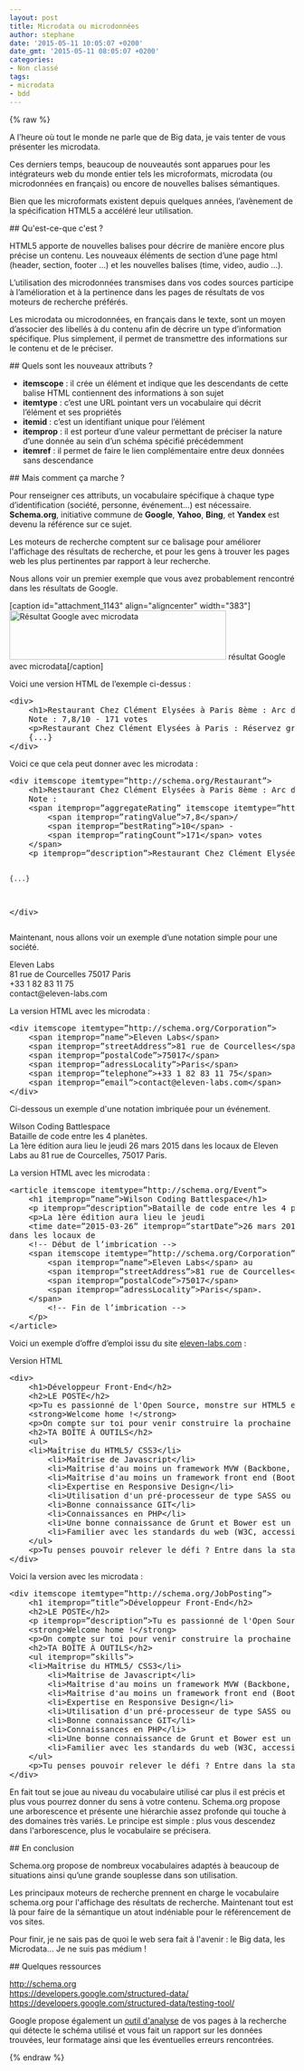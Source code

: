 ```yaml
---
layout: post
title: Microdata ou microdonnées
author: stephane
date: '2015-05-11 10:05:07 +0200'
date_gmt: '2015-05-11 08:05:07 +0200'
categories:
- Non classé
tags:
- microdata
- bdd
---
```

{% raw %}
<p>A l’heure où tout le monde ne parle que de Big data, je vais tenter de vous présenter les microdata.</p>
<p>Ces derniers temps, beaucoup de nouveautés sont apparues pour les intégrateurs web du monde entier tels les microformats, microdata (ou microdonnées en français) ou encore de nouvelles balises sémantiques.</p>
<p>Bien que les microformats existent depuis quelques années, l’avènement de la spécification HTML5 a accéléré leur utilisation.</p>
## Qu'est-ce-que c'est ?
<p>HTML5 apporte de nouvelles balises pour décrire de manière encore plus précise un contenu. Les nouveaux éléments de section d’une page html (header, section, footer …) et les nouvelles balises (time, video, audio …).</p>
<p>L’utilisation des microdonnées transmises dans vos codes sources participe à l’amélioration et à la pertinence dans les pages de résultats de vos moteurs de recherche préférés.</p>
<p>Les microdata ou microdonnées, en français dans le texte, sont un moyen d’associer des libellés à du contenu afin de décrire un type d’information spécifique. Plus simplement, il permet de transmettre des informations sur le contenu et de le préciser.</p>
## Quels sont les nouveaux attributs ?
<ul>
<li><strong>itemscope</strong> : il crée un élément et indique que les descendants de cette balise HTML contiennent des informations à son sujet</li>
<li><strong>itemtype</strong> : c’est une URL pointant vers un vocabulaire qui décrit l’élément et ses propriétés</li>
<li><strong>itemid</strong> : c’est un identifiant unique pour l’élément</li>
<li><strong>itemprop</strong> : il est porteur d’une valeur permettant de préciser la nature d’une donnée au sein d’un schéma spécifié précédemment</li>
<li><strong>itemref</strong> : il permet de faire le lien complémentaire entre deux données sans descendance</li>
</ul>
## Mais comment ça marche ?
<p>Pour renseigner ces attributs, un vocabulaire spécifique à chaque type d’identification (société, personne, événement…) est nécessaire. <strong>Schema.org</strong>, initiative commune de <strong>Google</strong>, <strong>Yahoo</strong>, <strong>Bing</strong>, et <strong>Yandex</strong> est devenu la référence sur ce sujet.</p>
<p>Les moteurs de recherche comptent sur ce balisage pour améliorer l'affichage des résultats de recherche, et pour les gens à trouver les pages web les plus pertinentes par rapport à leur recherche.</p>
<p>Nous allons voir un premier exemple que vous avez probablement rencontré dans les résultats de Google.</p>
<p>[caption id="attachment_1143" align="aligncenter" width="383"]<a href="http://blog.eleven-labs.com/wp-content/uploads/2015/05/Capture-d’écran-2015-05-06-à-09.54.20.png"><img class=" wp-image-1143" src="http://blog.eleven-labs.com/wp-content/uploads/2015/05/Capture-d’écran-2015-05-06-à-09.54.20-300x68.png" alt="Résultat Google avec microdata" width="383" height="87" /></a> résultat Google avec microdata[/caption]</p>
<p>Voici une version HTML de l’exemple ci-dessus :</p>
<pre class="lang:default decode:true">&lt;div&gt;
    &lt;h1&gt;Restaurant Chez Clément Elysées à Paris 8ème : Arc de ...&lt;/h1&gt;
	Note : 7,8/10 - 171 votes
    &lt;p&gt;Restaurant Chez Clément Elysées à Paris : Réservez gratuitement…&lt;/p&gt;
    {...}
&lt;/div&gt;</pre>
<p>Voici ce que cela peut donner avec les microdata :</p>
<pre class="lang:default decode:true">&lt;div itemscope itemtype=”http://schema.org/Restaurant”&gt;
    &lt;h1&gt;Restaurant Chez Clément Elysées à Paris 8ème : Arc de ...&lt;/h1&gt;
	Note :
    &lt;span itemprop=”aggregateRating” itemscope itemtype=”http://schema.org/AggregateRating”&gt;
        &lt;span itemprop=”ratingValue”&gt;7,8&lt;/span&gt;/
        &lt;span itemprop=”bestRating”&gt;10&lt;/span&gt; -
        &lt;span itemprop=”ratingCount”&gt;171&lt;/span&gt; votes
    &lt;/span&gt;
    &lt;p itemprop=”description”&gt;Restaurant Chez Clément Elysées à Paris : Réservez gratuitement…&lt;/p&gt;

    {...}
&lt;/div&gt;
</pre>
<p>Maintenant, nous allons voir un exemple d’une notation simple pour une société.</p>
<p>Eleven Labs<br />
81 rue de Courcelles 75017 Paris<br />
+33 1 82 83 11 75<br />
contact@eleven-labs.com</p>
<p>La version HTML avec les microdata :</p>
<pre class="lang:default decode:true">&lt;div itemscope itemtype=”http://schema.org/Corporation”&gt;
    &lt;span itemprop=”name”&gt;Eleven Labs&lt;/span&gt;
    &lt;span itemprop=”streetAddress”&gt;81 rue de Courcelles&lt;/span&gt;
    &lt;span itemprop=”postalCode”&gt;75017&lt;/span&gt;
    &lt;span itemprop=”adressLocality”&gt;Paris&lt;/span&gt;
    &lt;span itemprop=”telephone”&gt;+33 1 82 83 11 75&lt;/span&gt;
    &lt;span itemprop=”email”&gt;contact@eleven-labs.com&lt;/span&gt;
&lt;/div&gt;</pre>
<p>Ci-dessous un exemple d'une notation imbriquée pour un événement.</p>
<p>Wilson Coding Battlespace<br />
Bataille de code entre les 4 planètes.<br />
La 1ère édition aura lieu le jeudi 26 mars 2015 dans les locaux de Eleven Labs au 81 rue de Courcelles, 75017 Paris.</p>
<p>La version HTML avec les microdata :</p>
<pre class="lang:default decode:true">&lt;article itemscope itemtype=”http://schema.org/Event”&gt;
    &lt;h1 itemprop=”name”&gt;Wilson Coding Battlespace&lt;/h1&gt;
    &lt;p itemprop=”description”&gt;Bataille de code entre les 4 planètes.&lt;/p&gt;
    &lt;p&gt;La 1ère édition aura lieu le jeudi
    &lt;time date=”2015-03-26” itemprop=”startDate”&gt;26 mars 2015&lt;/time&gt;
dans les locaux de
	&lt;!-- Début de l’imbrication --&gt;
	&lt;span itemscope itemtype=”http://schema.org/Corporation”&gt;
	    &lt;span itemprop=”name”&gt;Eleven Labs&lt;/span&gt; au
	    &lt;span itemprop=”streetAddress”&gt;81 rue de Courcelles&lt;/span&gt;,
	    &lt;span itemprop=”postalCode”&gt;75017&lt;/span&gt;
 	    &lt;span itemprop=”adressLocality”&gt;Paris&lt;/span&gt;.
	&lt;/span&gt;
        &lt;!-- Fin de l’imbrication --&gt;
    &lt;/p&gt;
&lt;/article&gt;</pre>
<p>Voici un exemple d’offre d’emploi issu du site <a href="http://www.eleven-labs.com">eleven-labs.com</a> :</p>
<p>Version HTML</p>
<pre class="lang:default decode:true">&lt;div&gt;
    &lt;h1&gt;Développeur Front-End&lt;/h2&gt;
    &lt;h2&gt;LE POSTE&lt;/h2&gt;
    &lt;p&gt;Tu es passionné de l'Open Source, monstre sur HTML5 et CSS3, torpille au babyfoot et pro du Scrum ? Tu aimes partager tes connaissances et tu es toujours prêt à tester des nouvelles technos ?&lt;/p&gt;
    &lt;strong&gt;Welcome home !&lt;/strong&gt;
    &lt;p&gt;On compte sur toi pour venir construire la prochaine fusée front d'Eleven Labs!&lt;/p&gt;
    &lt;h2&gt;TA BOÎTE À OUTILS&lt;/h2&gt;
    &lt;ul&gt;
	&lt;li&gt;Maîtrise du HTML5/ CSS3&lt;/li&gt;
        &lt;li&gt;Maîtrise de Javascript&lt;/li&gt;
        &lt;li&gt;Maîtrise d'au moins un framework MVW (Backbone, Ember, Angular...)&lt;/li&gt;
        &lt;li&gt;Maîtrise d'au moins un framework front end (Bootstrap, Foundation, Pure.IO)&lt;/li&gt;
        &lt;li&gt;Expertise en Responsive Design&lt;/li&gt;
        &lt;li&gt;Utilisation d'un pré-processeur de type SASS ou LESS&lt;/li&gt;
        &lt;li&gt;Bonne connaissance GIT&lt;/li&gt;
        &lt;li&gt;Connaissances en PHP&lt;/li&gt;
        &lt;li&gt;Une bonne connaissance de Grunt et Bower est un plus&lt;/li&gt;
        &lt;li&gt;Familier avec les standards du web (W3C, accessibilité)&lt;/li&gt;
    &lt;/ul&gt;
    &lt;p&gt;Tu penses pouvoir relever le défi ? Entre dans la station Eleven Labs!&lt;/p&gt;
&lt;/div&gt;</pre>
<p>Voici la version avec les microdata :</p>
<pre class="lang:default decode:true">&lt;div itemscope itemtype=”http://schema.org/JobPosting”&gt;
    &lt;h1 itemprop=”title”&gt;Développeur Front-End&lt;/h2&gt;
    &lt;h2&gt;LE POSTE&lt;/h2&gt;
    &lt;p itemprop=”description”&gt;Tu es passionné de l'Open Source, monstre sur HTML5 et CSS3, torpille au babyfoot et pro du Scrum ? Tu aimes partager tes connaissances et tu es toujours prêt à tester des nouvelles technos ?&lt;/p&gt;
    &lt;strong&gt;Welcome home !&lt;/strong&gt;
    &lt;p&gt;On compte sur toi pour venir construire la prochaine fusée front d'Eleven Labs!&lt;/p&gt;
    &lt;h2&gt;TA BOÎTE À OUTILS&lt;/h2&gt;
    &lt;ul itemprop=”skills”&gt;
	&lt;li&gt;Maîtrise du HTML5/ CSS3&lt;/li&gt;
        &lt;li&gt;Maîtrise de Javascript&lt;/li&gt;
        &lt;li&gt;Maîtrise d'au moins un framework MVW (Backbone, Ember, Angular...)&lt;/li&gt;
        &lt;li&gt;Maîtrise d'au moins un framework front end (Bootstrap, Foundation, Pure.IO)&lt;/li&gt;
        &lt;li&gt;Expertise en Responsive Design&lt;/li&gt;
        &lt;li&gt;Utilisation d'un pré-processeur de type SASS ou LESS&lt;/li&gt;
        &lt;li&gt;Bonne connaissance GIT&lt;/li&gt;
        &lt;li&gt;Connaissances en PHP&lt;/li&gt;
        &lt;li&gt;Une bonne connaissance de Grunt et Bower est un plus&lt;/li&gt;
        &lt;li&gt;Familier avec les standards du web (W3C, accessibilité)&lt;/li&gt;
    &lt;/ul&gt;
    &lt;p&gt;Tu penses pouvoir relever le défi ? Entre dans la station Eleven Labs!&lt;/p&gt;
&lt;/div&gt;</pre>
<p>En fait tout se joue au niveau du vocabulaire utilisé car plus il est précis et plus vous pourrez donner du sens à votre contenu. Schema.org propose une arborescence et présente une hiérarchie assez profonde qui touche à des domaines très variés. Le principe est simple : plus vous descendez dans l'arborescence, plus le vocabulaire se précisera.</p>
## En conclusion
<p>Schema.org propose de nombreux vocabulaires adaptés à beaucoup de situations ainsi qu’une grande souplesse dans son utilisation.</p>
<p>Les principaux moteurs de recherche prennent en charge le vocabulaire schema.org pour l'affichage des résultats de recherche. Maintenant tout est là pour faire de la sémantique un atout indéniable pour le référencement de vos sites.</p>
<p>Pour finir, je ne sais pas de quoi le web sera fait à l'avenir : le Big data, les Microdata... Je ne suis pas médium !</p>
## Quelques ressources
<p><a href="http://schema.org">http://schema.org</a><br />
<a href="https://developers.google.com/structured-data/">https://developers.google.com/structured-data/<br />
https://developers.google.com/structured-data/testing-tool/<br />
</a></p>
<p>Google propose également un <a href="http://www.google.com/webmasters/tools/richsnippets">outil d'analyse</a> de vos pages à la recherche qui détecte le schéma utilisé et vous fait un rapport sur les données trouvées, leur formatage ainsi que les éventuelles erreurs rencontrées.</p>
{% endraw %}
